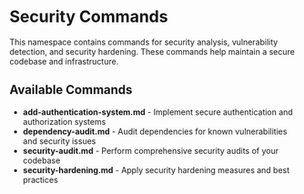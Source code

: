 # Security Commands

This namespace contains commands for security analysis, vulnerability detection, and security hardening. These commands help maintain a secure codebase and infrastructure.

## Available Commands

- **add-authentication-system.md** - Implement secure authentication and authorization systems
- **dependency-audit.md** - Audit dependencies for known vulnerabilities and security issues
- **security-audit.md** - Perform comprehensive security audits of your codebase
- **security-hardening.md** - Apply security hardening measures and best practices